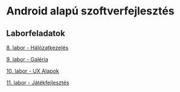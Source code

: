 # Android alapú szoftverfejlesztés



## Laborfeladatok

[8. labor - Hálózatkezelés](./labor8/labor8.md)

[9. labor - Galéria](./labor9/labor9.md)

[10. labor - UX Alapok](./labor10/labor10.md)

[11. labor - Játékfejlesztés](./labor11/labor11.md)